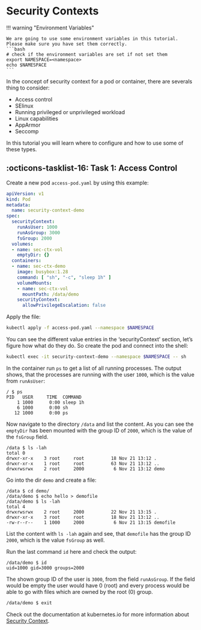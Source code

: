 # Security Contexts

!!! warning "Environment Variables"

    We are going to use some environment variables in this tutorial. Please make sure you have set them correctly.
    ```bash
    # check if the environment variables are set if not set them
    export NAMESPACE=<namespace>
    echo $NAMESPACE
    ```

In the concept of security context for a pod or container, there are severals thing to consider:

- Access control
- SElinux
- Running privileged or unprivileged workload
- Linux capabilities
- AppArmor
- Seccomp

In this tutorial you will learn where to configure and how to use some of these types.

## :octicons-tasklist-16: **Task 1**: Access Control
Create a new pod `access-pod.yaml` by using this example:

```yaml
apiVersion: v1
kind: Pod
metadata:
  name: security-context-demo
spec:
  securityContext:
    runAsUser: 1000
    runAsGroup: 3000
    fsGroup: 2000
  volumes:
  - name: sec-ctx-vol
    emptyDir: {}
  containers:
  - name: sec-ctx-demo
    image: busybox:1.28
    command: [ "sh", "-c", "sleep 1h" ]
    volumeMounts:
    - name: sec-ctx-vol
      mountPath: /data/demo
    securityContext:
      allowPrivilegeEscalation: false
```

Apply the file:

```bash
kubectl apply -f access-pod.yaml --namespace $NAMESPACE
```

You can see the different value entries in the ‘securityContext’ section, let’s figure how what do they do. 
So create the pod and connect into the shell:

```bash
kubectl exec -it security-context-demo --namespace $NAMESPACE -- sh
```

In the container run `ps` to get a list of all running processes. The output shows, that the processes are running with the user `1000`, which is the value from `runAsUser`:

```
/ $ ps
PID   USER     TIME  COMMAND
    1 1000      0:00 sleep 1h
    6 1000      0:00 sh
   12 1000      0:00 ps
```

Now navigate to the directory `/data` and list the content. As you can see the `emptyDir` has been mounted with the group ID of `2000`, which is the value of the `fsGroup` field.

```
/data $ ls -lah
total 0
drwxr-xr-x    3 root     root          18 Nov 21 13:12 .
drwxr-xr-x    1 root     root          63 Nov 21 13:12 ..
drwxrwsrwx    2 root     2000           6 Nov 21 13:12 demo
```

Go into the dir `demo` and create a file:

```
/data $ cd demo/
/data/demo $ echo hello > demofile
/data/demo $ ls -lah
total 4
drwxrwsrwx    2 root     2000          22 Nov 21 13:15 .
drwxr-xr-x    3 root     root          18 Nov 21 13:12 ..
-rw-r--r--    1 1000     2000           6 Nov 21 13:15 demofile
```

List the content with `ls -lah` again and see, that `demofile` has the group ID `2000`, which is the value `fsGroup` as well.

Run the last command `id` here and check the output:

```
/data/demo $ id
uid=1000 gid=3000 groups=2000
```

The shown group ID of the user is `3000`, from the field `runAsGroup`. If the field would be empty the user would have 0 (root) and every process would be able to go with files which are owned by the root (0) group.

```bash
/data/demo $ exit
```

Check out the documentation at kubernetes.io for more information about [Security Context](https://kubernetes.io/docs/tasks/configure-pod-container/security-context/).
